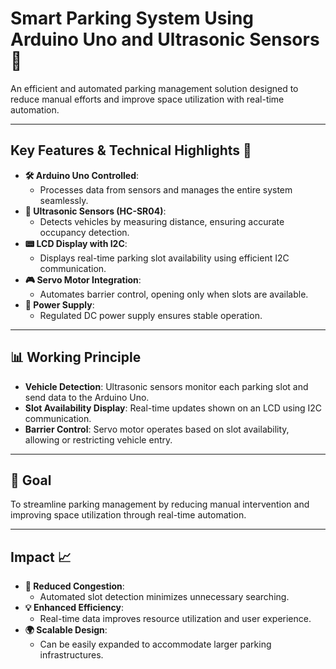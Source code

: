 # Smart Parking System Using Arduino Uno and Ultrasonic Sensors 🚗  

An efficient and automated parking management solution designed to reduce manual efforts and improve space utilization with real-time automation.  

---

## Key Features & Technical Highlights 🔧  

- **🛠️ Arduino Uno Controlled**:  
   - Processes data from sensors and manages the entire system seamlessly.  
- **📡 Ultrasonic Sensors (HC-SR04)**:  
   - Detects vehicles by measuring distance, ensuring accurate occupancy detection.  
- **📟 LCD Display with I2C**:  
   - Displays real-time parking slot availability using efficient I2C communication.  
- **🎮 Servo Motor Integration**:  
   - Automates barrier control, opening only when slots are available.  
- **🔌 Power Supply**:  
   - Regulated DC power supply ensures stable operation.  

---

## 📊 Working Principle  

- **Vehicle Detection**: Ultrasonic sensors monitor each parking slot and send data to the Arduino Uno.  
- **Slot Availability Display**: Real-time updates shown on an LCD using I2C communication.  
- **Barrier Control**: Servo motor operates based on slot availability, allowing or restricting vehicle entry.  

---

## 🎯 Goal  

To streamline parking management by reducing manual intervention and improving space utilization through real-time automation.  

---

## Impact 📈  

- **🚗 Reduced Congestion**:  
   - Automated slot detection minimizes unnecessary searching.  
- **💡 Enhanced Efficiency**:  
   - Real-time data improves resource utilization and user experience.  
- **🌍 Scalable Design**:  
   - Can be easily expanded to accommodate larger parking infrastructures.  
